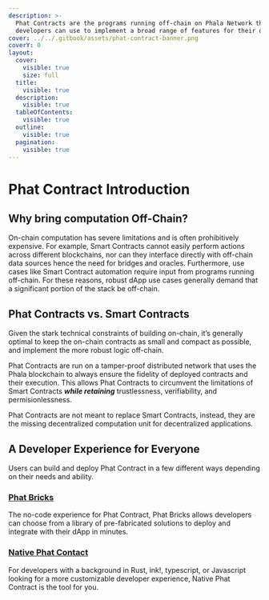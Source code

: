 ```yaml
---
description: >-
  Phat Contracts are the programs running off-chain on Phala Network that
  developers can use to implement a broad range of features for their dApps.
cover: ../../.gitbook/assets/phat-contract-banner.png
coverY: 0
layout:
  cover:
    visible: true
    size: full
  title:
    visible: true
  description:
    visible: true
  tableOfContents:
    visible: true
  outline:
    visible: true
  pagination:
    visible: true
---
```


# Phat Contract Introduction

## Why bring computation Off-Chain?

On-chain computation has severe limitations and is often prohibitively expensive. For example, Smart Contracts cannot easily perform actions across different blockchains, nor can they interface directly with off-chain data sources hence the need for bridges and oracles. Furthermore, use cases like Smart Contract automation require input from programs running off-chain. For these reasons, robust dApp use cases generally demand that a significant portion of the stack be off-chain.&#x20;

## Phat Contracts vs. Smart Contracts

Given the stark technical constraints of building on-chain, it’s generally optimal to keep the on-chain contracts as small and compact as possible, and implement the more robust logic off-chain.

Phat Contracts are run on a tamper-proof distributed network that uses the Phala blockchain to always ensure the fidelity of deployed contracts and their execution. This allows Phat Contracts to circumvent the limitations of Smart Contracts _**while retaining**_ trustlessness, verifiability, and permisionlessness.

Phat Contracts are not meant to replace Smart Contracts, instead, they are the missing decentralized computation unit for decentralized applications.&#x20;

## A Developer Experience for Everyone

Users can build and deploy Phat Contract in a few different ways depending on their needs and ability.&#x20;

### [**Phat Bricks**](../bricks-and-blueprints/)

The no-code experience for Phat Contract, Phat Bricks allows developers can choose from a library of pre-fabricated solutions to deploy and integrate with their dApp in minutes.

### [**Native Phat Contact**](../build-on-phat-contract/)

For developers with a background in Rust, ink!, typescript, or Javascript looking for a more customizable developer experience, Native Phat Contract is the tool for you.
